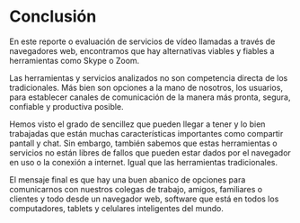# Conclusión

En este reporte o evaluación de servicios de vídeo llamadas a través de navegadores web, encontramos que hay alternativas viables y fiables a herramientas como Skype o Zoom.

Las herramientas y servicios analizados no son competencia directa de los tradicionales. Más bien son opciones a la mano de nosotros, los usuarios, para establecer canales de comunicación de la manera más pronta, segura, confiable y productiva posible.

Hemos visto el grado de sencillez que pueden llegar a tener y lo bien trabajadas que están muchas características importantes como compartir pantall y chat. Sin embargo, también sabemos que estas herramientas o servicios no están libres de fallos que pueden estar dados por el navegador en uso o la conexión a internet. Igual que las herramientas tradicionales.

El mensaje final es que hay una buen abanico de opciones para comunicarnos con nuestros colegas de trabajo, amigos, familiares o clientes y todo desde un navegador web, software que está en todos los computadores, tablets y celulares inteligentes del mundo.
